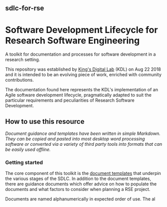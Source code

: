 ## sdlc-for-rse
# Software Development Lifecycle for Research Software Engineering

A toolkit for documentation and processes for software development in a research setting. 

This repository was established by [King's Digital Lab](www.kdl.kcl.ac.uk)  (KDL) on Aug 22 2018 and it is intended to be an evolving piece of work, enriched with community contributions.

The documentation found here represents the KDL's implementation of an Agile software development lifecycle, pragmatically adapted to suit the particular requirements and peculiarities of Research Software Development. 

## How to use this resource
*Document guidance and templates have been written in simple Markdown. They can be copied and pasted into most desktop word processing software or converted via a variety of third party tools into formats that can be easily used offline.*

### Getting started
The core component of this toolkit is the [document templates](/sdlc-for-rse/document_guidance_index) that underpin the various stages of the SDLC.  In addition to the document templates, there are guidance documents which offer advice on how to populate the documents and what factors to consider when planning a RSE project.

Documents are named alphanumerically in expected order of use. The al





<!--stackedit_data:
eyJoaXN0b3J5IjpbLTE1NzgwODk2OTYsLTEwNjE3Nzk0MzksLT
EzMTgwMDc4NTksLTIwMzk5ODA4NTNdfQ==
-->